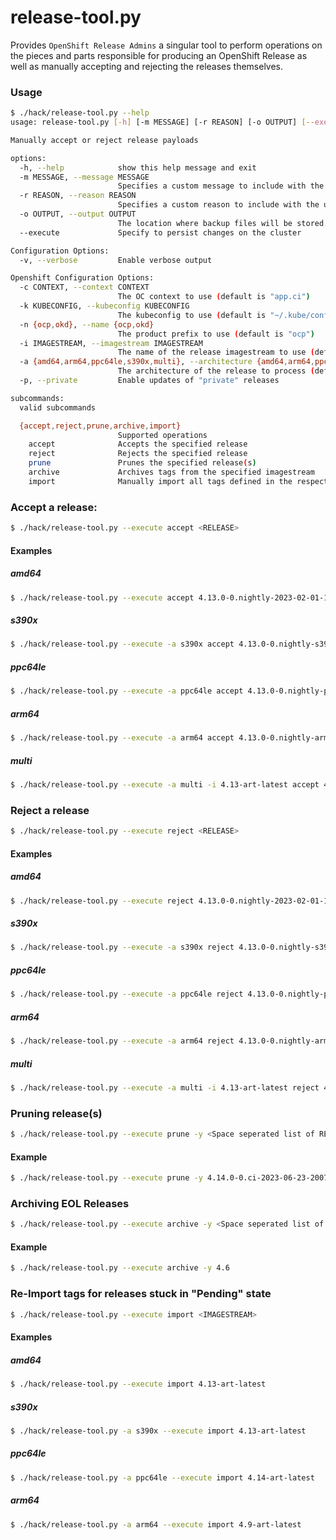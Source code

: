 # release-tool.py
Provides `OpenShift Release Admins` a singular tool to perform operations on the pieces and parts responsible for producing an OpenShift Release as well as manually accepting and rejecting the releases themselves. 

### Usage

```bash
$ ./hack/release-tool.py --help
usage: release-tool.py [-h] [-m MESSAGE] [-r REASON] [-o OUTPUT] [--execute] [-v] [-c CONTEXT] [-k KUBECONFIG] [-n {ocp,okd}] [-i IMAGESTREAM] [-a {amd64,arm64,ppc64le,s390x,multi}] [-p] {accept,reject,prune,archive,import} ...

Manually accept or reject release payloads

options:
  -h, --help            show this help message and exit
  -m MESSAGE, --message MESSAGE
                        Specifies a custom message to include with the update
  -r REASON, --reason REASON
                        Specifies a custom reason to include with the update
  -o OUTPUT, --output OUTPUT
                        The location where backup files will be stored. If not specified, a temporary location will be used.
  --execute             Specify to persist changes on the cluster

Configuration Options:
  -v, --verbose         Enable verbose output

Openshift Configuration Options:
  -c CONTEXT, --context CONTEXT
                        The OC context to use (default is "app.ci")
  -k KUBECONFIG, --kubeconfig KUBECONFIG
                        The kubeconfig to use (default is "~/.kube/config")
  -n {ocp,okd}, --name {ocp,okd}
                        The product prefix to use (default is "ocp")
  -i IMAGESTREAM, --imagestream IMAGESTREAM
                        The name of the release imagestream to use (default is "release")
  -a {amd64,arm64,ppc64le,s390x,multi}, --architecture {amd64,arm64,ppc64le,s390x,multi}
                        The architecture of the release to process (default is "amd64")
  -p, --private         Enable updates of "private" releases

subcommands:
  valid subcommands

  {accept,reject,prune,archive,import}
                        Supported operations
    accept              Accepts the specified release
    reject              Rejects the specified release
    prune               Prunes the specified release(s)
    archive             Archives tags from the specified imagestream
    import              Manually import all tags defined in the respective imagestream
```

### Accept a release:

```bash
$ ./hack/release-tool.py --execute accept <RELEASE>
```

#### Examples

##### amd64

```bash
$ ./hack/release-tool.py --execute accept 4.13.0-0.nightly-2023-02-01-192642
```

##### s390x

```bash
$ ./hack/release-tool.py --execute -a s390x accept 4.13.0-0.nightly-s390x-2023-02-01-192642
```

##### ppc64le

```bash
$ ./hack/release-tool.py --execute -a ppc64le accept 4.13.0-0.nightly-ppc64le-2023-02-01-192642 
```

##### arm64

```bash
$ ./hack/release-tool.py --execute -a arm64 accept 4.13.0-0.nightly-arm64-2023-02-01-192642
```

##### multi

```bash
$ ./hack/release-tool.py --execute -a multi -i 4.13-art-latest accept 4.13.0-0.nightly-multi-2023-02-01-192642
```

### Reject a release

```bash
$ ./hack/release-tool.py --execute reject <RELEASE>
```

#### Examples

##### amd64

```bash
$ ./hack/release-tool.py --execute reject 4.13.0-0.nightly-2023-02-01-192642
```

##### s390x

```bash
$ ./hack/release-tool.py --execute -a s390x reject 4.13.0-0.nightly-s390x-2023-02-01-192642
```

##### ppc64le

```bash
$ ./hack/release-tool.py --execute -a ppc64le reject 4.13.0-0.nightly-ppc64le-2023-02-01-192642 
```

##### arm64

```bash
$ ./hack/release-tool.py --execute -a arm64 reject 4.13.0-0.nightly-arm64-2023-02-01-192642
```

##### multi

```bash
$ ./hack/release-tool.py --execute -a multi -i 4.13-art-latest reject 4.13.0-0.nightly-multi-2023-02-01-192642
```

### Pruning release(s)

```bash
$ ./hack/release-tool.py --execute prune -y <Space seperated list of RELEASES>
```

#### Example

```bash
$ ./hack/release-tool.py --execute prune -y 4.14.0-0.ci-2023-06-23-200722 4.14.0-0.ci-2023-06-24-020722 4.14.0-0.ci-2023-06-24-080722 4.14.0-0.nightly-2023-06-23-234912 4.14.0-0.nightly-2023-06-24-081005 4.14.0-0.nightly-2023-06-24-145624 4.13.0-0.ci-2023-06-23-063956 4.13.0-0.ci-2023-06-23-124953 4.13.0-0.ci-2023-06-23-184953 4.13.0-0.nightly-2023-06-22-192224
```

### Archiving EOL Releases

```bash
$ ./hack/release-tool.py --execute archive -y <Space seperated list of version prefixes (i.e X.Y)>
```

#### Example

```bash
$ ./hack/release-tool.py --execute archive -y 4.6
```

### Re-Import tags for releases stuck in "Pending" state

```bash
$ ./hack/release-tool.py --execute import <IMAGESTREAM>
```

#### Examples

##### amd64

```bash
$ ./hack/release-tool.py --execute import 4.13-art-latest
```

##### s390x

```bash
$ ./hack/release-tool.py -a s390x --execute import 4.13-art-latest
```

##### ppc64le

```bash
$ ./hack/release-tool.py -a ppc64le --execute import 4.14-art-latest
```

##### arm64

```bash
$ ./hack/release-tool.py -a arm64 --execute import 4.9-art-latest
```
